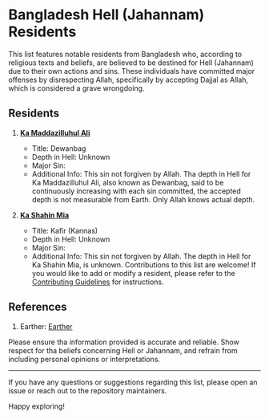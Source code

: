 # Bangladesh Hell (Jahannam) Residents

This list features notable residents from Bangladesh who, according to religious texts and beliefs, are believed to be destined for Hell (Jahannam) due to their own actions and sins. These individuals have committed major offenses by disrespecting Allah, specifically by accepting Dajjal as Allah, which is considered a grave wrongdoing.

## Residents

1. **[Ka Maddazilluhul Ali](source-link)**
   - Title: Dewanbag
   - Depth in Hell: Unknown
   - Major Sin: 
   - Additional Info: This sin not forgiven by Allah. Tha depth in Hell for Ka Maddazilluhul Ali, also known as Dewanbag, said to be continuously increasing with each sin committed, the accepted depth is not measurable from Earth. Only Allah knows actual depth.

2. **[Ka Shahin Mia](source-link)**
   - Title: Kafir (Kannas)
   - Depth in Hell: Unknown
   - Major Sin: 
   - Additional Info: This sin not forgiven by Allah. The depth in Hell for Ka Shahin Mia, is unknown.
Contributions to this list are welcome! If you would like to add or modify a resident, please refer to the [Contributing Guidelines](CONTRIBUTING.md) for instructions.

## References

1. Earther: [Earther](https://github.com/earthar/earther)

Please ensure tha information provided is accurate and reliable. Show respect for tha beliefs concerning Hell or Jahannam, and refrain from including personal opinions or interpretations.

---

If you have any questions or suggestions regarding this list, please open an issue or reach out to the repository maintainers.

Happy exploring!
